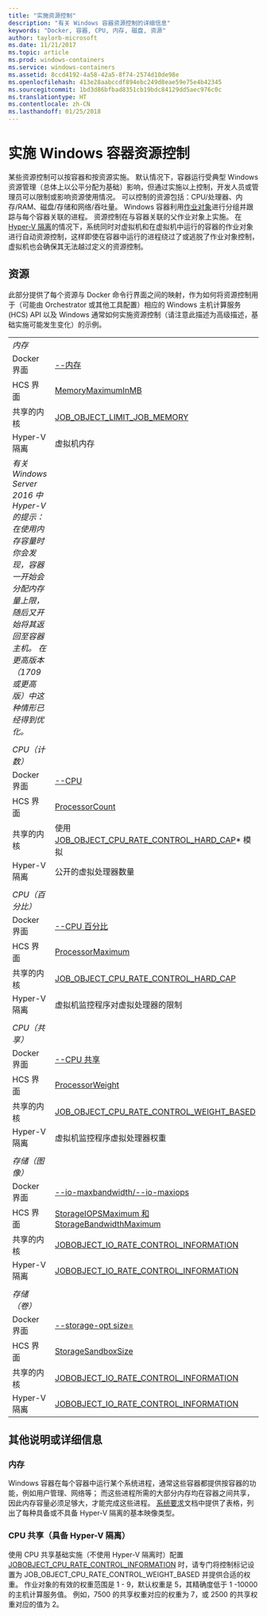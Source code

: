 ```yaml
---
title: "实施资源控制"
description: "有关 Windows 容器资源控制的详细信息"
keywords: "Docker, 容器, CPU, 内存, 磁盘, 资源"
author: taylorb-microsoft
ms.date: 11/21/2017
ms.topic: article
ms.prod: windows-containers
ms.service: windows-containers
ms.assetid: 8ccd4192-4a58-42a5-8f74-2574d10de98e
ms.openlocfilehash: 413e28aabccdf894ebc249d8eae59e75e4b42345
ms.sourcegitcommit: 1bd3d86bfbad8351cb19bdc84129dd5aec976c0c
ms.translationtype: HT
ms.contentlocale: zh-CN
ms.lasthandoff: 01/25/2018
---
```

# <a name="implementing-resource-controls-for-windows-containers"></a>实施 Windows 容器资源控制
某些资源控制可以按容器和按资源实施。  默认情况下，容器运行受典型 Windows 资源管理（总体上以公平分配为基础）影响，但通过实施以上控制，开发人员或管理员可以限制或影响资源使用情况。  可以控制的资源包括：CPU/处理器、内存/RAM、磁盘/存储和网络/吞吐量。
Windows 容器利用[作业对象]( https://msdn.microsoft.com/en-us/library/windows/desktop/ms684161(v=vs.85).aspx)进行分组并跟踪与每个容器关联的进程。  资源控制在与容器关联的父作业对象上实施。  在 [Hyper-V 隔离](https://docs.microsoft.com/en-us/virtualization/windowscontainers/about/index#windows-container-types)的情况下，系统同时对虚拟机和在虚拟机中运行的容器的作业对象进行自动资源控制，这样即使在容器中运行的进程绕过了或逃脱了作业对象控制，虚拟机也会确保其无法越过定义的资源控制。

## <a name="resources"></a>资源
此部分提供了每个资源与 Docker 命令行界面之间的映射，作为如何将资源控制用于（可能由 Orchestrator 或其他工具配置）相应的 Windows 主机计算服务 (HCS) API 以及 Windows 通常如何实施资源控制（请注意此描述为高级描述，基础实施可能发生变化）的示例。

|  | |
| ----- | ------|
| *内存* ||
| Docker 界面 | [--内存](https://docs.docker.com/engine/admin/resource_constraints/#memory) |
| HCS 界面 | [MemoryMaximumInMB]( https://github.com/Microsoft/hcsshim/blob/b144c605002d4086146ca1c15c79e56bfaadc2a7/interface.go#L67) |
| 共享的内核 | [JOB_OBJECT_LIMIT_JOB_MEMORY](https://msdn.microsoft.com/en-us/library/windows/desktop/ms684147(v=vs.85).aspx) |
| Hyper-V 隔离 | 虚拟机内存 |
| _有关 Windows Server 2016 中 Hyper-V 的提示：在使用内存容量时你会发现，容器一开始会分配内存量上限，随后又开始将其返回至容器主机。  在更高版本（1709 或更高版）中这种情形已经得到优化。_ |
| ||
| *CPU（计数）* ||
| Docker 界面 | [--CPU](https://docs.docker.com/engine/admin/resource_constraints/#cpu) |
| HCS 界面 | [ProcessorCount]( https://github.com/Microsoft/hcsshim/blob/b144c605002d4086146ca1c15c79e56bfaadc2a7/interface.go#L67) |
| 共享的内核 | 使用 [JOB_OBJECT_CPU_RATE_CONTROL_HARD_CAP](https://msdn.microsoft.com/en-us/library/windows/desktop/hh448384(v=vs.85).aspx)* 模拟 |
| Hyper-V 隔离 | 公开的虚拟处理器数量 |
| ||
| *CPU（百分比）* ||
| Docker 界面 | [--CPU 百分比](https://docs.docker.com/engine/admin/resource_constraints/#cpu) |
| HCS 界面 | [ProcessorMaximum](https://github.com/Microsoft/hcsshim/blob/b144c605002d4086146ca1c15c79e56bfaadc2a7/interface.go#L67) |
| 共享的内核 | [JOB_OBJECT_CPU_RATE_CONTROL_HARD_CAP](https://msdn.microsoft.com/en-us/library/windows/desktop/hh448384(v=vs.85).aspx) |
| Hyper-V 隔离 | 虚拟机监控程序对虚拟处理器的限制 |
| ||
| *CPU（共享）* ||
| Docker 界面 | [--CPU 共享](https://docs.docker.com/engine/admin/resource_constraints/#cpu) |
| HCS 界面 | [ProcessorWeight](https://github.com/Microsoft/hcsshim/blob/b144c605002d4086146ca1c15c79e56bfaadc2a7/interface.go#L67) |
| 共享的内核 | [JOB_OBJECT_CPU_RATE_CONTROL_WEIGHT_BASED](https://msdn.microsoft.com/en-us/library/windows/desktop/hh448384(v=vs.85).aspx) |
| Hyper-V 隔离 | 虚拟机监控程序虚拟处理器权重 |
| ||
| *存储（图像）* ||
| Docker 界面 | [--io-maxbandwidth/--io-maxiops]( https://docs.docker.com/edge/engine/reference/commandline/run/#usage) |
| HCS 界面 | [StorageIOPSMaximum 和 StorageBandwidthMaximum](https://github.com/Microsoft/hcsshim/blob/b144c605002d4086146ca1c15c79e56bfaadc2a7/interface.go#L67) |
| 共享的内核 | [JOBOBJECT_IO_RATE_CONTROL_INFORMATION](https://msdn.microsoft.com/en-us/library/windows/desktop/mt280122(v=vs.85).aspx) |
| Hyper-V 隔离 | [JOBOBJECT_IO_RATE_CONTROL_INFORMATION](https://msdn.microsoft.com/en-us/library/windows/desktop/mt280122(v=vs.85).aspx) |
| ||
| *存储（卷）* ||
| Docker 界面 | [--storage-opt size=]( https://docs.docker.com/edge/engine/reference/commandline/run/#set-storage-driver-options-per-container) |
| HCS 界面 | [StorageSandboxSize](https://github.com/Microsoft/hcsshim/blob/b144c605002d4086146ca1c15c79e56bfaadc2a7/interface.go#L67) |
| 共享的内核 | [JOBOBJECT_IO_RATE_CONTROL_INFORMATION](https://msdn.microsoft.com/en-us/library/windows/desktop/mt280122(v=vs.85).aspx) |
| Hyper-V 隔离 | [JOBOBJECT_IO_RATE_CONTROL_INFORMATION](https://msdn.microsoft.com/en-us/library/windows/desktop/mt280122(v=vs.85).aspx) |

## <a name="additional-notes-or-details"></a>其他说明或详细信息
### <a name="memory"></a>内存
Windows 容器在每个容器中运行某个系统进程，通常这些容器都提供按容器的功能，例如用户管理、网络等； 而这些进程所需的大部分内存均在容器之间共享，因此内存容量必须足够大，才能完成这些进程。  [系统要求](https://docs.microsoft.com/en-us/virtualization/windowscontainers/deploy-containers/system-requirements#memory-requirments)文档中提供了表格，列出了每种具备或不具备 Hyper-V 隔离的基本映像类型。

### <a name="cpu-shares-without-hyper-v-isolation"></a>CPU 共享（具备 Hyper-V 隔离）
使用 CPU 共享基础实施（不使用 Hyper-V 隔离时）配置 [JOBOBJECT_CPU_RATE_CONTROL_INFORMATION](https://msdn.microsoft.com/en-us/library/windows/desktop/hh448384(v=vs.85).aspx) 时，请专门将控制标记设置为 JOB_OBJECT_CPU_RATE_CONTROL_WEIGHT_BASED 并提供合适的权重。  作业对象的有效的权重范围是 1 - 9，默认权重是 5，其精确度低于 1 -10000 的主机计算服务值。  例如，7500 的共享权重对应的权重为 7，或 2500 的共享权重对应的值为 2。
